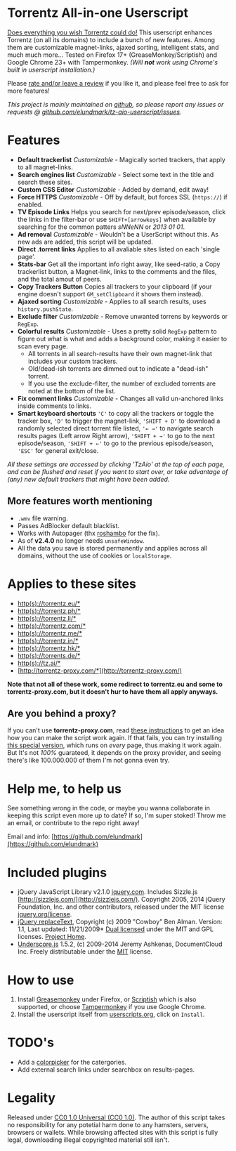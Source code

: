 # **Torrentz All-in-one Userscript**

[Does everything you wish Torrentz could do!](http://userscripts.org/scripts/show/125001)
This userscript enhances Torrentz (on all its domains) to include a bunch of new features. Among them are customizable magnet-links, ajaxed sorting, intelligent stats, and much much more... Tested on Firefox 17+ (GreaseMonkey/Scriptish) and Google Chrome 23+ with Tampermonkey. _(Will **not** work using Chrome's built in userscript installation.)_

Please [rate and/or leave a review](https://userscripts.org/scripts/reviews/125001) if you like it, and please feel free to ask for more features!

_This project is mainly maintained on [github](https://github.com/elundmark/tz-aio-userscript/), so please report any issues or requests @ [github.com/elundmark/tz-aio-userscript/issues](https://github.com/elundmark/tz-aio-userscript/issues)._

# **Features**

* **Default trackerlist**  _Customizable_ - Magically sorted trackers, that apply to all magnet-links.
* **Search engines list**  _Customizable_ - Select some text in the title and search these sites.
* **Custom CSS Editor** _Customizable_ - Added by demand, edit away!
* **Force HTTPS**  _Customizable_ - Off by default, but forces SSL (`https://`) if enabled.
* **TV Episode Links**  Helps you search for next/prev episode/season, click the links in the filter-bar or use `SHIFT+[arrowkeys]` when available by searching for the common patters _sNNeNN_ or _2013 01 01_.
* **Ad removal**  _Customizable_ - Wouldn't be a UserScript without this. As new ads are added, this script will be updated.
* **Direct .torrent links**  Applies to all avaliable sites listed on each 'single page'.
* **Stats-bar**  Get all the important info right away, like seed-ratio, a Copy trackerlist button, a Magnet-link, links to the comments and the files, and the total amout of peers.
* **Copy Trackers Button**  Copies all trackers to your clipboard (if your engine doesn't support `GM_setClipboard` it shows them instead).
* **Ajaxed sorting**  _Customizable_ - Applies to all search results, uses `history.pushState`.
* **Exclude filter**  _Customizable_ - Remove unwanted torrens by keywords or `RegExp`.
* **Colorful results**  _Customizable_ - Uses a pretty solid `RegExp` pattern to figure out what is what and adds a background color, making it easier to scan every page.
    * All torrents in all search-results have their own magnet-link that includes your custom trackers.
    * Old/dead-ish torrents are dimmed out to indicate a "dead-ish" torrent.
    * If you use the exclude-filter, the number of excluded torrents are noted at the bottom of the list.
* **Fix comment links**  _Customizable_ - Changes all valid un-anchored links inside comments to links.
* **Smart keyboard shortcuts**  `'C'` to copy all the trackers or toggle the tracker box, `'D'` to trigger the magnet-link, `'SHIFT + D'` to download a randomly selected direct torrent file listed, `'← →'` to navigate search results pages (Left arrow Right arrow), `'SHIFT + →'` to go to the next episode/season, `'SHIFT + ←'` to go to the previous episode/season, `'ESC'` for general exit/close.

_All these settings are accessed by clicking 'TzAio' at the top of each page, and can be flushed and reset if you want to start over, or take advantage of (any) new default trackers that might have been added._

## **More features worth mentioning**

* `.wmv` file warning.
* Passes AdBlocker default blacklist.
* Works with Autopager (thx [roshambo](https://userscripts.org/users/143015) for the fix).
* As of **v2.4.0** no longer needs `unsafeWindow`.
* All the data you save is stored permanently and applies across all domains, without the use of cookies or `localStorage`.

# **Applies to these sites**

* [http(s)://torrentz.eu/*](https://torrentz.eu/)
* [http(s)://torrentz.ph/*](https://torrentz.ph/)
* [http(s)://torrentz.li/*](https://torrentz.li/)
* [http(s)://torrentz.com/*](https://torrentz.com/)
* [http(s)://torrentz.me/*](https://torrentz.me/)
* [http(s)://torrentz.in/*](https://torrentz.in/)
* [http(s)://torrentz.hk/*](https://torrentz.hk/)
* [http(s)://torrents.de/*](https://torrents.de/)
* [http(s)://tz.ai/*](https://tz.ai/)
* [http://torrentz-proxy.com/*](http://torrentz-proxy.com/)

__Note that not all of these work, some redirect to **torrentz.eu** and some to **torrentz-proxy.com**, but it doesn't hur to have them all apply anyways.__

## Are you behind a proxy?

If you can't use **torrentz-proxy.com**, read [these instructions](https://userscripts.org/topics/135018) to get an idea how you can make the script work again. If that fails, you can try installing [this special version](https://github.com/elundmark/tz-aio-userscript/raw/master/tz-aio.proxy-fix.user.js), which runs on _every_ page, thus making it work again. But It's not *100%* guarateed, it depends on the proxy provider, and seeing there's like 100.000.000 of them I'm not gonna even try.

# **Help me, to help us**

See something wrong in the code, or maybe you wanna collaborate in keeping this script even more up to date? If so, I'm super stoked! Throw me an email, or contribute to the repo right away!

Email and info: [https://github.com/elundmark](https://github.com/elundmark)

# **Included plugins**

* jQuery JavaScript Library v2.1.0 [jquery.com](http://jquery.com/). Includes Sizzle.js [http://sizzlejs.com/](http://sizzlejs.com/). Copyright 2005, 2014 jQuery Foundation, Inc. and other contributors, released under the MIT license [jquery.org/license](http://jquery.org/license).
* [jQuery replaceText](http://github.com/cowboy/jquery-replacetext/), Copyright (c) 2009 "Cowboy" Ben Alman. Version: 1.1, Last updated: 11/21/2009* [Dual licensed](http://benalman.com/about/license/) under the MIT and GPL licenses. [Project Home](http://benalman.com/projects/jquery-replacetext-plugin/).
* [Underscore.js](http://underscorejs.org/) 1.5.2, (c) 2009-2014 Jeremy Ashkenas, DocumentCloud Inc. Freely distributable under the [MIT](http://www.opensource.org/licenses/mit-license.php) license.

# **How to use**

1. Install [Greasemonkey](https://addons.mozilla.org/en-US/firefox/addon/greasemonkey/) under Firefox, or [Scriptish](https://addons.mozilla.org/en-US/firefox/addon/scriptish/) which is also supported, or choose [Tampermonkey](https://chrome.google.com/webstore/detail/dhdgffkkebhmkfjojejmpbldmpobfkfo) if you use Google Chrome.
2. Install the userscript itself from [userscripts.org](http://userscripts.org/scripts/show/125001), click on `Install`.

# **TODO's**

* Add a [colorpicker](http://bgrins.github.io/spectrum/) for the catergories.
* Add external search links under searchbox on results-pages.

# **Legality**

Released under [CC0 1.0 Universal (CC0 1.0)](http://creativecommons.org/publicdomain/zero/1.0/).
The author of this script takes no responsibility for any potetial harm done to any hamsters, servers, browsers or wallets. While browsing affected sites with this script is fully legal, downloading illegal copyrighted material still isn't.